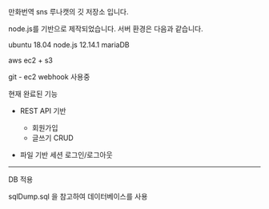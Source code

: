 만화번역 sns 루나캣의 깃 저장소 입니다.

node.js를 기반으로 제작되었습니다. 서버 환경은 다음과 같습니다.

ubuntu 18.04
node.js 12.14.1
mariaDB

aws ec2 + s3

git - ec2 webhook 사용중

현재 완료된 기능

- REST API 기반
  - 회원가입
  - 글쓰기 CRUD

- 파일 기반 세션 로그인/로그아웃

-----

DB 적용

sqlDump.sql 을 참고하여 데이터베이스를 사용